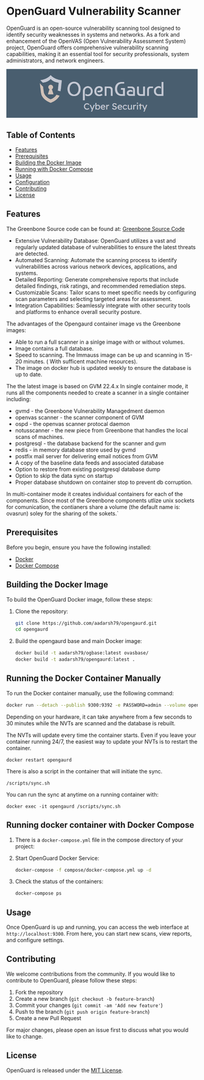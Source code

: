 
# OpenGuard Vulnerability Scanner

OpenGuard is an open-source vulnerability scanning tool designed to identify security weaknesses in systems and networks. As a fork and enhancement of the OpenVAS (Open Vulnerability Assessment System) project, OpenGuard offers comprehensive vulnerability scanning capabilities, making it an essential tool for security professionals, system administrators, and network engineers.

![OpenGuard Logo](images/opengaurd.png)

## Table of Contents

- [Features](#features)
- [Prerequisites](#prerequisites)
- [Building the Docker Image](#building-the-docker-image)
- [Running with Docker Compose](#running-with-docker-compose)
- [Usage](#usage)
- [Configuration](#configuration)
- [Contributing](#contributing)
- [License](#license)

## Features

The Greenbone Source code can be found at:
[Greenbone Source Code](https://github.com/greenbone)

- Extensive Vulnerability Database: OpenGuard utilizes a vast and regularly updated database of vulnerabilities to ensure the latest threats are detected.
- Automated Scanning: Automate the scanning process to identify vulnerabilities across various network devices, applications, and systems.
- Detailed Reporting: Generate comprehensive reports that include detailed findings, risk ratings, and recommended remediation steps.
- Customizable Scans: Tailor scans to meet specific needs by configuring scan parameters and selecting targeted areas for assessment.
- Integration Capabilities: Seamlessly integrate with other security tools and platforms to enhance overall security posture.

The advantages of the Opengaurd container image vs the Greenbone images:
- Able to run a full scanner in a sinlge image with or without volumes. 
- Image contains a full database.
- Speed to scanning. The Immauss image can be up and scanning in 15-20 minutes. ( With sufficent machine resources).
- The image on docker hub is updated weekly to ensure the database is up to date.

The the latest image is based on GVM 22.4.x  In single container mode, it runs all the components needed to create a scanner in a single container including:
- gvmd - the Greenbone Vulnerability Managedment daemon
- openvas scanner - the scanner component of GVM
- ospd - the openvas scanner protocal daemon
- notusscanner - the new piece from Greenbone that handles the local scans of machines.
- postgresql - the database backend for the scanner and gvm
- redis - in memory database store used by gvmd 
- postfix mail server for delivering email notices from GVM
- A copy of the baseline data feeds and associated database
- Option to restore from existing postgresql database dump
- Option to skip the data sync on startup
- Proper database shutdown on container stop to prevent db corruption. 

In multi-container mode it creates individual containers for each of the components. Since most of the Greenbone components utlize unix sockets for comunication, the contianers share a volume (the default name is: ovasrun) soley for the sharing of the sokets.`

## Prerequisites

Before you begin, ensure you have the following installed:

- [Docker](https://www.docker.com/get-started)
- [Docker Compose](https://docs.docker.com/compose/install/)

## Building the Docker Image

To build the OpenGuard Docker image, follow these steps:

1. Clone the repository:
    ```sh
    git clone https://github.com/aadarsh79/opengaurd.git
    cd opengaurd
    ```

2. Build the opengaurd base and main Docker image:
    ```sh
    docker build -t aadarsh79/ogbase:latest ovasbase/
    docker build -t aadarsh79/opengaurd:latest .
    ```

## Running the Docker Container Manually

To run the Docker container manually, use the following command:

```sh
docker run --detach --publish 9300:9392 -e PASSWORD=admin --volume openvas:/data --name opengaurd aadarsh79/opengaurd
```
Depending on your hardware, it can take anywhere from a few seconds to 30 minutes while the NVTs are scanned and the database is rebuilt. 

The NVTs will update every time the container starts. Even if you leave your container running 24/7, the easiest way to update your NVTs is to restart the container.
```
docker restart opengaurd
```

There is also a script in the container that will initiate the sync. 
```
/scripts/sync.sh
```
You can run the sync at anytime on a running container with:
```
docker exec -it opengaurd /scripts/sync.sh
```

## Running docker container with Docker Compose

1. There is a `docker-compose.yml` file in the compose directory of your project:

2. Start OpenGuard Docker Service:
    ```sh
    docker-compose -f compose/docker-compose.yml up -d
    ```

3. Check the status of the containers:
    ```sh
    docker-compose ps
    ```

## Usage

Once OpenGuard is up and running, you can access the web interface at `http://localhost:9300`. From here, you can start new scans, view reports, and configure settings.

## Contributing

We welcome contributions from the community. If you would like to contribute to OpenGuard, please follow these steps:

1. Fork the repository
2. Create a new branch (`git checkout -b feature-branch`)
3. Commit your changes (`git commit -am 'Add new feature'`)
4. Push to the branch (`git push origin feature-branch`)
5. Create a new Pull Request

For major changes, please open an issue first to discuss what you would like to change.

## License

OpenGuard is released under the [MIT License](LICENSE).

